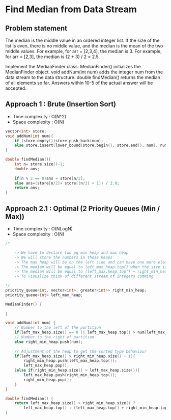 # Find Median from Data Stream

## Problem statement

The median is the middle value in an ordered integer list. If the size of the list is even, there is no middle value, and the median is the mean of the two middle values. For example, for arr = [2,3,4], the median is 3. For example, for arr = [2,3], the median is (2 + 3) / 2 = 2.5.

Implement the MedianFinder class: MedianFinder() initializes the MedianFinder object. void addNum(int num) adds the integer num from the data stream to the data structure. double findMedian() returns the median of all elements so far. Answers within 10-5 of the actual answer will be accepted.

## Approach 1 : Brute (Insertion Sort)

- Time complexity : O(N^2) 
- Space complexity : O(N)

```cpp
vector<int> store; 
void addNum(int num){
    if (store.empty())store.push_back(num);
    else store.insert(lower_bound(store.begin(), store.end(), num), num);     
}

double findMedian(){
    int n= store.size()-1;
    double ans;
        
    if(n % 2 == 0)ans = store[n/2];
    else ans=(store[n/2]+ store[(n/2) + 1]) / 2.0;        
    return ans;
}
```

## Approach 2.1 : Optimal (2 Priority Queues (Min / Max))

- Time complexity : O(NLogN) 
- Space complexity : O(N)

```cpp
/*

    -> We have to declare two pq min heap and max heap
    -> We will store the numbers in those heaps 
    -> The max heap will be on the left side and can have one more element than the right min heap to adjust odd size cases
    -> The median will be equal to left_max_heap.top() when the size is odd
    -> The median will be equal to (left_max.heap.top() + right_min_heap.top()) / 2
    -> To visualize think of different stream of integers comming

*/
priority_queue<int, vector<int>, greater<int>> right_min_heap;
priority_queue<int> left_max_heap;

MedianFinder() {
    
}

void addNum(int num) {
    // Number to the left of the partition
    if(left_max_heap.size() == 0 || left_max_heap.top() > num)left_max_heap.push(num);
    // Number to the right of partition
    else right_min_heap.push(num);
    
    // Adjustment of the heap to get the sorted type behaviour
    if(left_max_heap.size() > right_min_heap.size() + 1){
        right_min_heap.push(left_max_heap.top());
        left_max_heap.pop();
    }else if(right_min_heap.size() > left_max_heap.size()){
        left_max_heap.push(right_min_heap.top());
        right_min_heap.pop();
    }        
}

double findMedian() {
    return left_max_heap.size() > right_min_heap.size() ? 
        left_max_heap.top() : (left_max_heap.top() + right_min_heap.top()) / 2.00;
}
```

